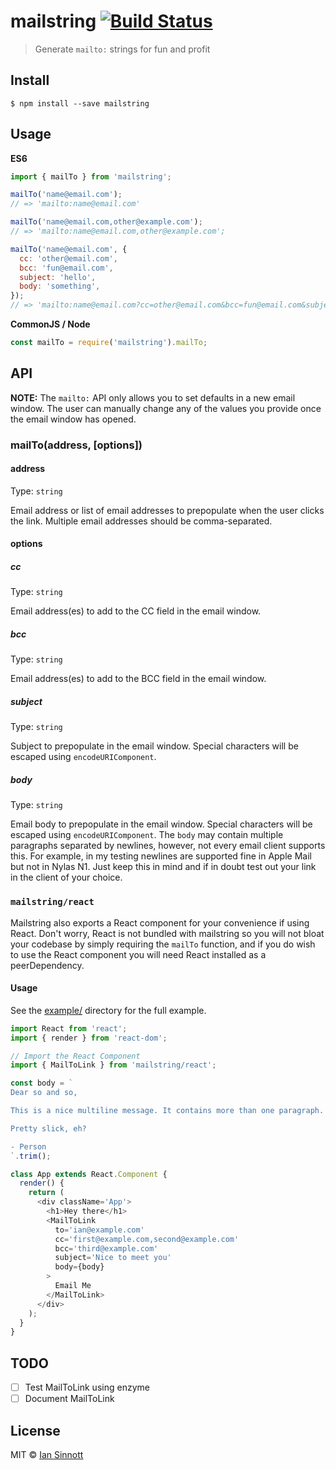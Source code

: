 # mailstring [![Build Status](https://travis-ci.org/iansinnott/mailstring.svg?branch=master)](https://travis-ci.org/iansinnott/mailstring)

> Generate `mailto:` strings for fun and profit


## Install

```
$ npm install --save mailstring
```


## Usage

**ES6**

```js
import { mailTo } from 'mailstring';

mailTo('name@email.com');
// => 'mailto:name@email.com'

mailTo('name@email.com,other@example.com');
// => 'mailto:name@email.com,other@example.com';

mailTo('name@email.com', {
  cc: 'other@email.com',
  bcc: 'fun@email.com',
  subject: 'hello',
  body: 'something',
});
// => 'mailto:name@email.com?cc=other@email.com&bcc=fun@email.com&subject=hello&body=something';
```

**CommonJS / Node**

```js
const mailTo = require('mailstring').mailTo;
```

## API

**NOTE:** The `mailto:` API only allows you to set defaults in a new email window. The user can manually change any of the values you provide once the email window has opened.

### mailTo(address, [options])

#### address

Type: `string`

Email address or list of email addresses to prepopulate when the user clicks the link. Multiple email addresses should be comma-separated.

#### options

##### cc

Type: `string`

Email address(es) to add to the CC field in the email window.

##### bcc

Type: `string`

Email address(es) to add to the BCC field in the email window.

##### subject

Type: `string`

Subject to prepopulate in the email window. Special characters will be escaped using `encodeURIComponent`.

##### body

Type: `string`

Email body to prepopulate in the email window. Special characters will be escaped using `encodeURIComponent`. The `body` may contain multiple paragraphs separated by newlines, however, not every email client supports this. For example, in my testing newlines are supported fine in Apple Mail but not in Nylas N1. Just keep this in mind and if in doubt test out your link in the client of your choice.

### `mailstring/react`

Mailstring also exports a React component for your convenience if using React. Don't worry, React is not bundled with mailstring so you will not bloat your codebase by simply requiring the `mailTo` function, and if you do wish to use the React component you will need React installed as a peerDependency.

#### Usage

See the [example/](./example) directory for the full example.

```js
import React from 'react';
import { render } from 'react-dom';

// Import the React Component
import { MailToLink } from 'mailstring/react';

const body = `
Dear so and so,

This is a nice multiline message. It contains more than one paragraph.

Pretty slick, eh?

- Person
`.trim();

class App extends React.Component {
  render() {
    return (
      <div className='App'>
        <h1>Hey there</h1>
        <MailToLink
          to='ian@example.com'
          cc='first@example.com,second@example.com'
          bcc='third@example.com'
          subject='Nice to meet you'
          body={body}
        >
          Email Me
        </MailToLink>
      </div>
    );
  }
}
```

## TODO

- [ ] Test MailToLink using enzyme
- [ ] Document MailToLink

## License

MIT © [Ian Sinnott](https://www.iansinnott.com)
